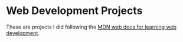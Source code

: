 # Web Development Projects

These are projects I did following the [MDN web docs for learning web development](https://developer.mozilla.org/en-US/docs/Learn_web_development).
